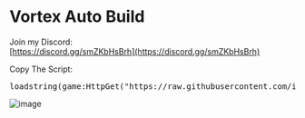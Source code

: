 # Vortex Auto Build

Join my Discord:  
[https://discord.gg/smZKbHsBrh](https://discord.gg/smZKbHsBrh)

Copy The Script:
<pre>loadstring(game:HttpGet("https://raw.githubusercontent.com/infyiff/backup/main/dex.lua"))()</pre>

![image](https://github.com/user-attachments/assets/9af0703c-8c3f-4dc4-9ca6-6b3f5ee9bd8c)


